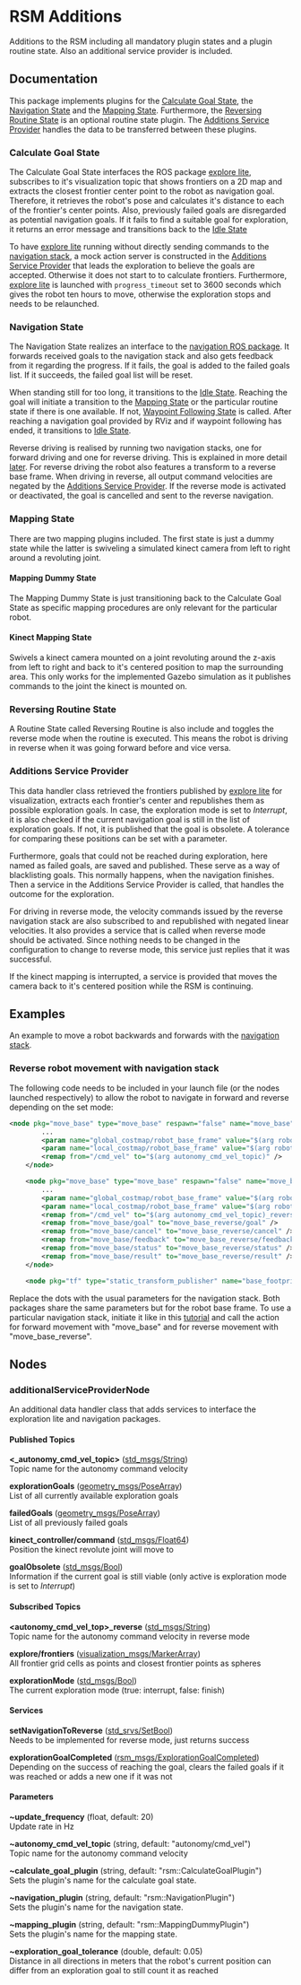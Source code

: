 # RSM Additions

Additions to the RSM including all mandatory plugin states and a plugin routine 
state. Also an additional service provider is included.

## Documentation

This package implements plugins for the [Calculate Goal State](#calculate-goal-state), 
the [Navigation State](#navigation-state) and the [Mapping State](#mapping-state). Furthermore, 
the [Reversing Routine State](#reversing-routine-state) is an optional routine state 
plugin. The [Additions Service Provider](#additions-service-provider) handles the 
data to be transferred between these plugins.

### Calculate Goal State

The Calculate Goal State interfaces the ROS package [explore lite](http://wiki.ros.org/explore_lite),
subscribes to it's visualization topic that shows frontiers on a 2D map and extracts the closest frontier center 
point to the robot as navigation goal. Therefore, it retrieves the robot's pose and 
calculates it's distance to each of the frontier's center points. Also, previously 
failed goals are disregarded as potential navigation goals. If it fails to find a suitable goal 
for exploration, it returns an error message and transitions back to the [Idle State](../rsm_core#non-customizable-states)

To have [explore lite](http://wiki.ros.org/explore_lite) running without directly sending 
commands to the [navigation stack](http://wiki.ros.org/navigation), a mock action server 
is constructed in the [Additions Service Provider](#additions-service-provider) that leads 
the exploration to believe the goals are accepted. Otherwise it does not start to to 
calculate frontiers. Furthermore, [explore lite](http://wiki.ros.org/explore_lite) 
is launched with `progress_timeout` set to 3600 seconds which gives the robot ten hours 
to move, otherwise the exploration stops and needs to be relaunched.

### Navigation State

The Navigation State realizes an interface to the [navigation ROS package](http://wiki.ros.org/navigation).
It forwards received goals to the navigation stack and also gets feedback from it regarding the progress. 
If it fails, the goal is added to the failed goals list. If it succeeds, the failed 
goal list will be reset.

When standing still for too long, it transitions to the [Idle State](../rsm_core#non-customizable-states).
Reaching the goal will initiate a transition to the [Mapping State](#mapping-state) 
or the particular routine state if there is one available. If not, [Waypoint Following State](../rsm_core#non-customizable-states)
is called. After reaching a navigation goal provided by RViz and if waypoint following has ended,
it transitions to [Idle State](../rsm_core#non-customizable-states).

Reverse driving is realised by running two navigation stacks, one for forward driving 
and one for reverse driving. This is explained in more detail [later](#reverse-robot-movement-with-navigation-stack).
For reverse driving the robot also features a transform 
to a reverse base frame. When driving in reverse, all output command velocities are 
negated by the [Additions Service Provider](#additions-service-provider). If the reverse mode
is activated or deactivated, the goal is cancelled and sent to the reverse navigation.

### Mapping State

There are two mapping plugins included. The first state is just a dummy state while the latter is swiveling a simulated kinect camera from left to right around a revoluting joint.

#### Mapping Dummy State

The Mapping Dummy State is just transitioning back to the Calculate Goal State as
specific mapping procedures are only relevant for the particular robot.

#### Kinect Mapping State

Swivels a kinect camera mounted on a joint revoluting around the z-axis from left to right and back to it's centered position to map the surrounding area. This only works for the implemented Gazebo simulation as it publishes commands to the joint the kinect is mounted on.

### Reversing Routine State

A Routine State called Reversing Routine is also include and toggles the reverse mode when
the routine is executed. This means the robot is driving in reverse when it was going forward
before and vice versa.

### Additions Service Provider

This data handler class retrieved the frontiers published by [explore lite](http://wiki.ros.org/explore_lite) 
for visualization, extracts each frontier's center and republishes them as possible 
exploration goals. In case, the exploration mode is set to *Interrupt*, it is also
checked if the current navigation goal is still in the list of exploration goals.
If not, it is published that the goal is obsolete. A tolerance for comparing these
positions can be set with a parameter.

Furthermore, goals that could not be reached during exploration, here named as
failed goals, are saved and published. These serve as a way of blacklisting goals.
This normally happens, when the navigation finishes. Then a service in the Additions Service
Provider is called, that handles the outcome for the exploration.

For driving in reverse mode, the velocity commands issued by the reverse navigation 
stack are also subscribed to and republished with negated linear velocities. It also 
provides a service that is called when reverse mode should be activated. Since nothing 
needs to be changed in the configuration to change to reverse mode, this service just 
replies that it was successful.

If the kinect mapping is interrupted, a service is provided that moves the camera back to it's centered
position while the RSM is continuing.

## Examples

An example to move a robot backwards and forwards with the [navigation stack](http://wiki.ros.org/navigation).

### Reverse robot movement with navigation stack

The following code needs to be included in your launch file (or the nodes launched respectively) 
to allow the robot to navigate in forward and reverse depending on the set mode:

```xml
<node pkg="move_base" type="move_base" respawn="false" name="move_base" output="screen">
        ...
        <param name="global_costmap/robot_base_frame" value="$(arg robot_frame)" />
        <param name="local_costmap/robot_base_frame" value="$(arg robot_frame)" />
        <remap from="/cmd_vel" to="$(arg autonomy_cmd_vel_topic)" />
    </node>

    <node pkg="move_base" type="move_base" respawn="false" name="move_base_reverse" output="screen">
        ...
        <param name="global_costmap/robot_base_frame" value="$(arg robot_frame)_reverse" />
        <param name="local_costmap/robot_base_frame" value="$(arg robot_frame)_reverse" />
        <remap from="/cmd_vel" to="$(arg autonomy_cmd_vel_topic)_reverse" />
        <remap from="move_base/goal" to="move_base_reverse/goal" />
        <remap from="move_base/cancel" to="move_base_reverse/cancel" />
        <remap from="move_base/feedback" to="move_base_reverse/feedback" />
        <remap from="move_base/status" to="move_base_reverse/status" />
        <remap from="move_base/result" to="move_base_reverse/result" />
    </node>

    <node pkg="tf" type="static_transform_publisher" name="base_footprint_reverse" args="0 0 0 3.1415 0 0 (arg robot_frame) $(arg robot_frame)_reverse 10" />
```

Replace the dots with the usual parameters for the navigation stack. Both packages share the same parameters but for the robot base frame. To use a particular 
navigation stack, initiate it like in this [tutorial](http://wiki.ros.org/navigation/Tutorials/SendingSimpleGoals) 
and call the action for forward movement with "move_base" and for reverse movement 
with "move\_base\_reverse".

## Nodes

### additionalServiceProviderNode

An additional data handler class that adds services to interface the exploration lite and navigation packages.

#### Published Topics

**<_autonomy_cmd_vel_topic>** ([std_msgs/String](http://docs.ros.org/api/std_msgs/html/msg/String.html))  
Topic name for the autonomy command velocity

**explorationGoals** ([geometry_msgs/PoseArray](http://docs.ros.org/api/geometry_msgs/html/msg/PoseArray.html))  
List of all currently available exploration goals

**failedGoals** ([geometry_msgs/PoseArray](http://docs.ros.org/api/geometry_msgs/html/msg/PoseArray.html))  
List of all previously failed goals

**kinect_controller/command** ([std_msgs/Float64](http://docs.ros.org/api/std_msgs/html/msg/Float64.html))  
Position the kinect revolute joint will move to

**goalObsolete** ([std_msgs/Bool](http://docs.ros.org/api/std_msgs/html/msg/Bool.html))  
Information if the current goal is still viable (only active is exploration mode is set to *Interrupt*)

#### Subscribed Topics

**<autonomy_cmd_vel_top>_reverse** ([std_msgs/String](http://docs.ros.org/api/std_msgs/html/msg/String.html))  
Topic name for the autonomy command velocity in reverse mode

**explore/frontiers** ([visualization_msgs/MarkerArray](http://docs.ros.org/api/visualization_msgs/html/msg/MarkerArray.html))  
All frontier grid cells as points and closest frontier points as spheres

**explorationMode** ([std_msgs/Bool](http://docs.ros.org/api/std_msgs/html/msg/Bool.html))  
The current exploration mode (true: interrupt, false: finish)

#### Services

**setNavigationToReverse** ([std_srvs/SetBool](http://docs.ros.org/api/std_srvs/html/srv/SetBool.html))  
Needs to be implemented for reverse mode, just returns success

**explorationGoalCompleted** ([rsm_msgs/ExplorationGoalCompleted](../rsm_msgs/srv/ExplorationGoalCompleted.srv))  
Depending on the success of reaching the goal, clears the failed goals if it was reached or adds a new one if it was not

#### Parameters

**~update_frequency** (float, default: 20)  
Update rate in Hz

**~autonomy_cmd_vel_topic** (string, default: "autonomy/cmd_vel")  
Topic name for the autonomy command velocity

**~calculate_goal_plugin** (string, default: "rsm::CalculateGoalPlugin")  
Sets the plugin's name for the calculate goal state.

**~navigation_plugin** (string, default: "rsm::NavigationPlugin")  
Sets the plugin's name for the navigation state.

**~mapping_plugin** (string, default: "rsm::MappingDummyPlugin")  
Sets the plugin's name for the mapping state.

**~exploration_goal_tolerance** (double, default: 0.05)  
Distance in all directions in meters that the robot's current position can differ from an exploration goal to still count it as reached
